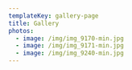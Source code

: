 ```yaml
---
templateKey: gallery-page
title: Gallery
photos:
  - image: /img/img_9170-min.jpg
  - image: /img/img_9171-min.jpg
  - image: /img/img_9240-min.jpg
---
```

